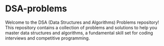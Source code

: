 # DSA-problems
Welcome to the DSA (Data Structures and Algorithms) Problems repository! This repository contains a collection of problems and solutions to help you master data structures and algorithms, a fundamental skill set for coding interviews and competitive programming.
